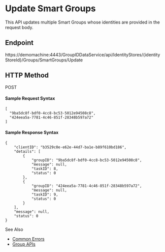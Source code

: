 # Update Smart Groups

This API updates multiple Smart Groups whose identities are provided in the request body.

## Endpoint

https://demomachine:4443/GroupIDDataService/api/IdentityStores/{identityStoreId}/Groups/SmartGroups/Update

## HTTP Method

POST

#### Sample Request Syntax

```
[
  "9ba5dc8f-bdf0-4cc8-bc53-5012e94508c8",
  "424eea5a-7781-4c46-851f-28348b597a72"
]
```

#### Sample Response Syntax

```
{
    "clientID": "b3529c0e-e62e-44d7-ba1e-b89f610bd186",
    "details": [
        {
            "groupID": "9ba5dc8f-bdf0-4cc8-bc53-5012e94508c8",
            "message": null,
            "taskID": 8,
            "status": 0
        },
        {
            "groupID": "424eea5a-7781-4c46-851f-28348b597a72",
            "message": null,
            "taskID": 9,
            "status": 0
        }
    ],
    "message": null,
    "status": 0
}
```

See Also

- [Common Errors](/docs/groupid/11.0/groupid/api/commonerrors.md)
- [Group APIs](/docs/groupid/11.0/groupid/api/group/groupapis.md)
